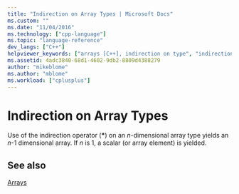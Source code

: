 ```yaml
---
title: "Indirection on Array Types | Microsoft Docs"
ms.custom: ""
ms.date: "11/04/2016"
ms.technology: ["cpp-language"]
ms.topic: "language-reference"
dev_langs: ["C++"]
helpviewer_keywords: ["arrays [C++], indirection on type", "indirection operator [C++], array types"]
ms.assetid: 4adc3840-68d1-4602-9db2-8809d4388279
author: "mikeblome"
ms.author: "mblome"
ms.workload: ["cplusplus"]
---
```

# Indirection on Array Types

Use of the indirection operator (<strong>\*</strong>) on an *n*-dimensional array type yields an *n*-1 dimensional array. If *n* is 1, a scalar (or array element) is yielded.  
  
## See also  
 [Arrays](../cpp/arrays-cpp.md)